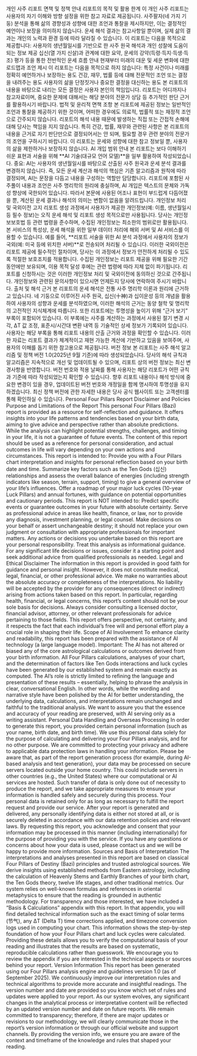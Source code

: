 개인 사주 리포트 면책 및 정책 안내
리포트의 목적 및 활용 한계
이 개인 사주 리포트는 사용자의 자기 이해와 방향 설정을 위한 참고 자료로 제공됩니다. 사주팔자(네 가지 기둥) 분석을 통해 삶의 경향성과 성향에 대한 조언과 통찰을 제시하지만, 이는 결정적인 예언이나 보장을 의미하지 않습니다. 운세 해석 결과는 참고사항일 뿐이며, 실제 삶의 결과는 개인의 노력과 환경 등에 따라 달라질 수 있습니다.
이 리포트는 다음을 목적으로 제공합니다:
사용자의 생년월일시를 기반으로 한 사주 원국 해석과 개인 성찰에 도움이 되는 정보 제공
십신(열 가지 신살)과 관계에 대한 요약, 운세의 강약(득령·득지·득생·득조) 평가 등을 통한 전반적인 운세 흐름 안내
현재부터 미래의 대운 및 세운 변화에 대한 로드맵과 조언 제시
이 리포트는 다음을 목적으로 하지 않습니다:
특정 사건이나 미래를 정확히 예언하거나 보장하는 용도
건강, 재무, 법률 등에 대해 전문적인 조언 또는 결정을 내려주는 용도
사용자의 삶을 단정짓거나 중요한 결정을 대신하는 용도
본 리포트의 내용을 바탕으로 내리는 모든 결정은 사용자 본인의 책임입니다. 리포트는 어디까지나 참고자료이며, 중요한 문제에 대해서는 해당 분야의 전문가 상담 등 추가적인 판단 근거를 활용하시기 바랍니다.
법적 및 윤리적 면책 조항
본 리포트에 제공된 정보는 일반적인 조언과 통찰을 제공하기 위한 것이며, 어떠한 경우에도 의료적, 법률적 또는 재정적 조언으로 간주되지 않습니다. 리포트의 해석 내용 때문에 발생하는 직접 또는 간접적 손해에 대해 당사는 책임을 지지 않습니다. 특히 건강, 법률, 재무와 관련된 사항은 본 리포트의 내용을 근거로 자기 판단만으로 결정되어서는 안 되며, 필요할 경우 관련 분야의 전문가의 조언을 구하시기 바랍니다. 이 리포트는 운세와 성향에 대한 참고 정보일 뿐, 사용자의 삶을 제한하거나 보장하지 않습니다.
AI 개입 범위 안내
본 리포트는 보다 이해하기 쉬운 표현과 서술을 위해 **AI 기술(대규모 언어 모델)**을 일부 활용하여 작성되었습니다. 중요: AI는 사용자의 생년월일시를 바탕으로 산출된 사주 원국과 운세 분석 결과를 변경하지 않습니다. 즉, 모든 운세 계산과 해석의 핵심은 기존 알고리즘과 원칙에 따라 결정되며, AI는 문장을 다듬고 내용을 구성하는 역할만 담당합니다. 리포트에 포함된 사주풀이 내용과 조언은 사주 명리학의 원리에 충실하며, AI 개입은 텍스트의 문체와 가독성 향상에 국한되어 있습니다. 따라서 본문에 사용된 어조나 표현이 부드럽게 다듬어졌을 뿐, 계산된 운세 결과나 해석의 의미는 변함이 없음을 알려드립니다.
개인정보 처리 및 국외이전 고지
리포트 생성 과정에서 사용자가 제공한 개인정보(예: 이름, 생년월일시 등 필수 정보)는 오직 운세 해석 및 리포트 생성 목적으로만 사용됩니다. 당사는 개인정보보호법 등 관련 법령을 준수하며, 수집된 개인정보는 최소한의 범위로만 활용됩니다.
본 서비스의 특성상, 운세 해석을 위한 일부 데이터 처리에 해외 서버 및 AI 서비스를 이용할 수 있습니다. 예를 들어, **리포트 서술을 위한 AI 분석 과정에서 사용자의 정보가 국외(예: 미국 등에 위치한 서버)**로 전송되어 처리될 수 있습니다. 이러한 국외이전은 리포트 제공에 필수적인 절차이며, 당사는 이 과정에서 정보가 안전하게 처리될 수 있도록 적절한 보호조치를 적용합니다.
수집된 개인정보는 리포트 제공을 위해 필요한 기간 동안에만 보유되며, 이용 목적 달성 후에는 관련 법령에 따라 지체 없이 파기됩니다. 리포트를 신청하시는 것은 이러한 개인정보 처리 및 국외이전에 동의하신 것으로 간주됩니다. 개인정보와 관련된 문의사항이 있으시면 언제든지 당사에 연락하여 주시기 바랍니다.
출처 및 해석 근거
본 리포트의 운세 해석은 전통 사주 명리학 이론과 원리에 근거하고 있습니다. 네 기둥으로 이루어진 사주 원국, 십신(十神)과 십이운성 등의 개념을 활용하여 사용자의 성향과 운세를 분석하였으며, 이러한 해석의 근거는 동양 철학 및 명리학의 고전적인 지식체계에 따릅니다.
또한 리포트에는 투명성을 높이기 위해 “근거 보기” 부록이 포함되어 있습니다. 이 부록에는 사주를 계산하는 과정에서 사용된 절기 변경 시각, ΔT 값 조정, 표준시/시간대 변환 내역 등 기술적인 상세 정보가 기록되어 있습니다. 사용자는 해당 부록을 통해 리포트 내용의 산출 근거와 과정을 확인할 수 있습니다. 이러한 자료는 리포트 결과가 체계적이고 재현 가능한 계산에 기반하고 있음을 보여주며, 사용자의 이해를 돕기 위한 참고용으로 제공됩니다.
버전 정보
본 리포트는 사주 해석 알고리즘 및 정책 버전 1.0(2025년 9월 기준)에 따라 생성되었습니다. 당사의 해석 규칙과 알고리즘은 지속적으로 개선 및 업데이트될 수 있으며, 리포트 상의 버전 정보는 최신 변경사항을 반영합니다. 버전 번호와 적용 날짜를 통해 사용자는 해당 리포트가 어떤 규칙과 기준에 따라 작성되었는지 확인할 수 있습니다. 향후 리포트 내용이나 해석 방식에 중요한 변경이 있을 경우, 업데이트된 버전 번호와 개정일을 함께 명시하여 투명성을 유지하겠습니다. 최신 정책 버전에 관한 자세한 내용은 당사 공식 웹사이트 또는 고객센터를 통해 확인하실 수 있습니다.
Personal Four Pillars Report Disclaimer and Policies
Purpose and Limitations of the Report
This personal Four Pillars (Bazi) report is provided as a resource for self-reflection and guidance. It offers insights into your life patterns and tendencies based on your birth data, aiming to give advice and perspective rather than absolute predictions. While the analysis can highlight potential strengths, challenges, and timing in your life, it is not a guarantee of future events. The content of this report should be used as a reference for personal consideration, and actual outcomes in life will vary depending on your own actions and circumstances.
This report is intended to:
Provide you with a Four Pillars chart interpretation and insights for personal reflection based on your birth date and time.
Summarize key factors such as the Ten Gods (십신) relationships and assess the overall balance of energies (including strength indicators like season, terrain, support, timing) to give a general overview of your life’s influences.
Offer a roadmap of your major luck cycles (10-year Luck Pillars) and annual fortunes, with guidance on potential opportunities and cautionary periods.
This report is NOT intended to:
Predict specific events or guarantee outcomes in your future with absolute certainty.
Serve as professional advice in areas like health, finance, or law, nor to provide any diagnosis, investment planning, or legal counsel.
Make decisions on your behalf or assert unchangeable destiny; it should not replace your own judgment or consultation with appropriate professionals for important matters.
Any actions or decisions you undertake based on this report are your personal responsibility. Treat this analysis as informational guidance. For any significant life decisions or issues, consider it a starting point and seek additional advice from qualified professionals as needed.
Legal and Ethical Disclaimer
The information in this report is provided in good faith for guidance and personal insight. However, it does not constitute medical, legal, financial, or other professional advice. We make no warranties about the absolute accuracy or completeness of the interpretations. No liability will be accepted by the provider for any consequences (direct or indirect) arising from actions taken based on this report. In particular, regarding health, financial, or legal concerns, this report’s content should not be your sole basis for decisions. Always consider consulting a licensed doctor, financial advisor, attorney, or other relevant professionals for advice pertaining to those fields. This report offers perspective, not certainty, and it respects the fact that each individual’s free will and personal effort play a crucial role in shaping their life.
Scope of AI Involvement
To enhance clarity and readability, this report has been prepared with the assistance of AI technology (a large language model). Important: The AI has not altered or biased any of the core astrological calculations or outcomes derived from your birth information. All Four Pillars calculations, analyses of your chart, and the determination of factors like Ten Gods interactions and luck cycles have been generated by our established system and remain exactly as computed. The AI’s role is strictly limited to refining the language and presentation of these results – essentially, helping to phrase the analysis in clear, conversational English. In other words, while the wording and narrative style have been polished by the AI for better understanding, the underlying data, calculations, and interpretations remain unchanged and faithful to the traditional analysis. We want to assure you that the essence and accuracy of your reading are preserved, with AI serving only as a writing assistant.
Personal Data Handling and Overseas Processing
In order to generate this report, you provided certain personal information (such as your name, birth date, and birth time). We use this personal data solely for the purpose of calculating and delivering your Four Pillars analysis, and for no other purpose. We are committed to protecting your privacy and adhere to applicable data protection laws in handling your information.
Please be aware that, as part of the report generation process (for example, during AI-based analysis and text generation), your data may be processed on secure servers located outside your home country. This could include servers in other countries (e.g., the United States) where our computational or AI services are hosted. Such transfer of data is only done out of necessity to produce the report, and we take appropriate measures to ensure your information is handled safely and securely during this process.
Your personal data is retained only for as long as necessary to fulfill the report request and provide our service. After your report is generated and delivered, any personally identifying data is either not stored at all, or is securely deleted in accordance with our data retention policies and relevant laws. By requesting this report, you acknowledge and consent that your information may be processed in this manner (including internationally) for the purpose of providing you with the service. If you have any questions or concerns about how your data is used, please contact us and we will be happy to provide more information.
Sources and Basis of Interpretation
The interpretations and analyses presented in this report are based on classical Four Pillars of Destiny (Bazi) principles and trusted astrological sources. We derive insights using established methods from Eastern astrology, including the calculation of Heavenly Stems and Earthly Branches of your birth chart, the Ten Gods theory, twelve life stages, and other traditional metrics. Our system relies on well-known formulas and references in oriental metaphysics to ensure that the reading is grounded in authentic methodology.
For transparency and those interested, we have included a “Basis & Calculations” appendix with this report. In that appendix, you will find detailed technical information such as the exact timing of solar terms (节气), any ΔT (Delta T) time corrections applied, and timezone conversion logs used in computing your chart. This information shows the step-by-step foundation of how your Four Pillars chart and luck cycles were calculated. Providing these details allows you to verify the computational basis of your reading and illustrates that the results are based on systematic, reproducible calculations rather than guesswork. We encourage you to review the appendix if you are interested in the technical aspects or sources behind your report.
Version Information
This report has been generated using our Four Pillars analysis engine and guidelines version 1.0 (as of September 2025). We continuously improve our interpretation rules and technical algorithms to provide more accurate and insightful readings. The version number and date are provided so you know which set of rules and updates were applied to your report. As our system evolves, any significant changes in the analytical process or interpretative content will be reflected by an updated version number and date on future reports. We remain committed to transparency; therefore, if there are major updates or revisions to our methodology, we will clearly communicate those in the report’s version information or through our official website and support channels. By providing the version info, we ensure you are aware of the context and timeframe of the knowledge and rules that shaped your reading.
